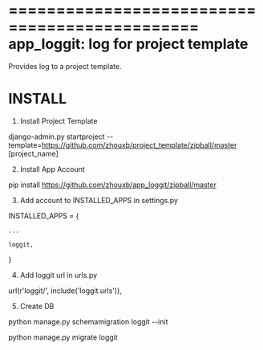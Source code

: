 ==============================================
app_loggit: log for project template
==============================================

Provides log to a project template.

INSTALL
============
1. Install Project Template

  django-admin.py startproject --template=https://github.com/zhouxb/project_template/zipball/master [project_name]

2. Install App Account

  pip install https://github.com/zhouxb/app_loggit/zipball/master

3. Add account to INSTALLED_APPS in settings.py

  INSTALLED_APPS = {

    ...

    loggit,

  }

4. Add loggit url in urls.py

  url(r'loggit/', include('loggit.urls')),

5. Create DB

  python manage.py schemamigration loggit --init

  python manage.py migrate loggit

